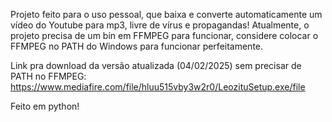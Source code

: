 Projeto feito para o uso pessoal, que baixa e converte automaticamente um vídeo do Youtube para mp3, livre de vírus e propagandas!
Atualmente, o projeto precisa de um bin em FFMPEG para funcionar, considere colocar o FFMPEG no PATH do Windows para funcionar perfeitamente.

Link pra download da versão atualizada (04/02/2025) sem precisar de PATH no FFMPEG: https://www.mediafire.com/file/hluu515vby3w2r0/LeozituSetup.exe/file

Feito em python! 
